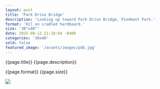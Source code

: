 ```yaml
---
layout: post
title: 'Park Drive Bridge'
description: 'Looking up toward Park Drive Bridge, Piedmont Park.'
format: 'Oil on cradled hardboard.'
size: '30"x40"'
date: 2025-08-12 21:10:04 -0400
categories: '30x40'
sold: false
featured_image: '/assets/images/pdb.jpg'
---
```


{{page.title}} {{page.description}}

{{page.format}} {{page.size}}

<div class="frame-gold frame-gold--mat">
  <img class="postimage" src="{{page.featured_image}}">
</div>
